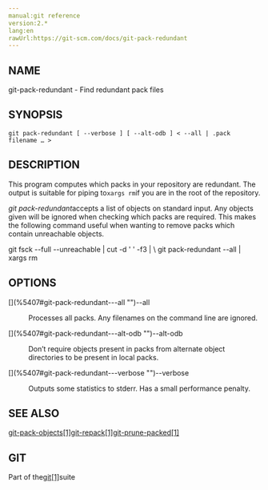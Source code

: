 ```yaml
---
manual:git reference
version:2.*
lang:en
rawUrl:https://git-scm.com/docs/git-pack-redundant
---
```



## [](%5407#_name "")NAME<a name="_name"></a>


git-pack-redundant - Find redundant pack files





## [](%5407#_synopsis "")SYNOPSIS<a name="_synopsis"></a>

```
git pack-redundant [ --verbose ] [ --alt-odb ] < --all | .pack filename …​ >
```




## [](%5407#_description "")DESCRIPTION<a name="_description"></a>


This program computes which packs in your repository are redundant. The output is suitable for piping to`xargs rm`if you are in the root of the repository.




<em>git pack-redundant</em>accepts a list of objects on standard input. Any objects given will be ignored when checking which packs are required. This makes the following command useful when wanting to remove packs which contain unreachable objects.




git fsck --full --unreachable | cut -d &#39; &#39; -f3 | \ git pack-redundant --all | xargs rm





## [](%5407#_options "")OPTIONS<a name="_options"></a>
<dl><dt id='git-pack-redundant---all'>[](%5407#git-pack-redundant---all "")--all</dt><dd>

Processes all packs. Any filenames on the command line are ignored.

</dd><dt id='git-pack-redundant---alt-odb'>[](%5407#git-pack-redundant---alt-odb "")--alt-odb</dt><dd>

Don’t require objects present in packs from alternate object directories to be present in local packs.

</dd><dt id='git-pack-redundant---verbose'>[](%5407#git-pack-redundant---verbose "")--verbose</dt><dd>

Outputs some statistics to stderr. Has a small performance penalty.

</dd></dl>



## [](%5407#_see_also "")SEE ALSO<a name="_see_also"></a>


[git-pack-objects[1]](%5380    "")[git-repack[1]](%5311    "")[git-prune-packed[1]](%5382    "")





## [](%5407#_git "")GIT<a name="_git"></a>


Part of the[git[1]](%2248    "")suite





